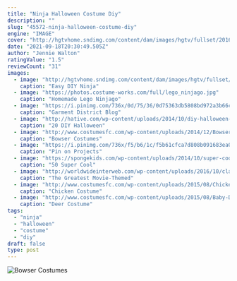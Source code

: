 ```yaml
---
title: "Ninja Halloween Costume Diy"
description: ""
slug: "45572-ninja-halloween-costume-diy"
engine: "IMAGE"
cover: "http://hgtvhome.sndimg.com/content/dam/images/hgtv/fullset/2016/9/8/2/original_Cheri-Heaton-Halloween-ninja-costume-beauty-vert.jpg.rend.hgtvcom.1280.1707.suffix/1473386520015.jpeg"
date: "2021-09-18T20:30:49.505Z"
author: "Jennie Walton"
ratingValue: "1.5"
reviewCount: "31"
images:
  - image: "http://hgtvhome.sndimg.com/content/dam/images/hgtv/fullset/2016/9/8/2/original_Cheri-Heaton-Halloween-ninja-costume-beauty-vert.jpg.rend.hgtvcom.1280.1707.suffix/1473386520015.jpeg"
    caption: "Easy DIY Ninja"
  - image: "https://photos.costume-works.com/full/lego_ninjago.jpg"
    caption: "Homemade Lego Ninjago"
  - image: "https://i.pinimg.com/736x/0d/75/36/0d75363db5808bd972a3b66caa453636--cowboy-costumes-space-cowboys.jpg"
    caption: "Garment District Blog"
  - image: "http://hative.com/wp-content/uploads/2014/10/diy-halloween-mask-crafts/6-alice-in-won-der-land-mask.jpg"
    caption: "20 DIY Halloween"
  - image: "http://www.costumesfc.com/wp-content/uploads/2014/12/Bowser-Costume-for-Kids.jpg"
    caption: "Bowser Costumes"
  - image: "https://i.pinimg.com/736x/f5/b6/1c/f5b61cfca7d808b091683ea0836cb260--ninja-costumes-costumes-for-boys.jpg"
    caption: "Pin on Projects"
  - image: "https://spongekids.com/wp-content/uploads/2014/10/super-cool-costume-ideas/10-homemade-hawkeye-costume.jpg"
    caption: "50 Super Cool"
  - image: "http://worldwideinterweb.com/wp-content/uploads/2016/10/classic-movie-halloween-costumes.jpg"
    caption: "The Greatest Movie-Themed"
  - image: "http://www.costumesfc.com/wp-content/uploads/2015/08/Chicken-Costumes-for-Kids.jpg"
    caption: "Chicken Costume"
  - image: "http://www.costumesfc.com/wp-content/uploads/2015/08/Baby-Deer-Costume.jpg"
    caption: "Deer Costume"
tags:
  - "ninja"
  - "halloween"
  - "costume"
  - "diy"
draft: false
type: post
---
```



![Bowser Costumes](http://www.costumesfc.com/wp-content/uploads/2014/12/Bowser-Costume-for-Kids.jpg "Bowser Costumes")


<!--inArticleAds-->

<!--galleryOne-->


<!--inArticleAds-->

<!--galleryTwo-->


<!--galleryThree-->

